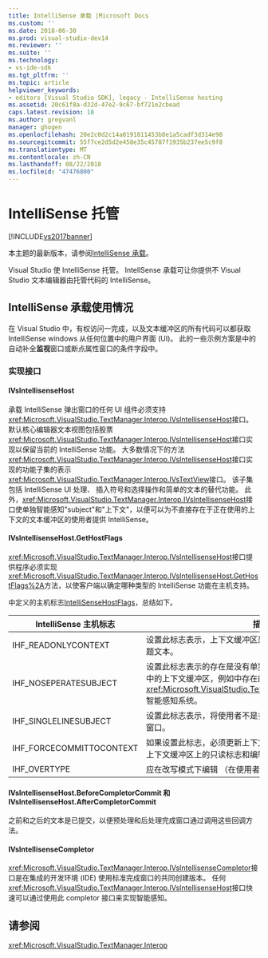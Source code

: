 ```yaml
---
title: IntelliSense 承载 |Microsoft Docs
ms.custom: ''
ms.date: 2018-06-30
ms.prod: visual-studio-dev14
ms.reviewer: ''
ms.suite: ''
ms.technology:
- vs-ide-sdk
ms.tgt_pltfrm: ''
ms.topic: article
helpviewer_keywords:
- editors [Visual Studio SDK], legacy - IntelliSense hosting
ms.assetid: 20c61f8a-d32d-47e2-9c67-bf721e2cbead
caps.latest.revision: 18
ms.author: gregvanl
manager: ghogen
ms.openlocfilehash: 20e2c0d2c14a0191811453b8e1a5cadf3d314e98
ms.sourcegitcommit: 55f7ce2d5d2e458e35c45787f1935b237ee5c9f8
ms.translationtype: MT
ms.contentlocale: zh-CN
ms.lasthandoff: 08/22/2018
ms.locfileid: "47476800"
---
```

# <a name="intellisense-hosting"></a>IntelliSense 托管
[!INCLUDE[vs2017banner](../includes/vs2017banner.md)]

本主题的最新版本，请参阅[IntelliSense 承载](https://docs.microsoft.com/visualstudio/extensibility/intellisense-hosting)。  
  
Visual Studio 使 IntelliSense 托管。 IntellSense 承载可让你提供不 Visual Studio 文本编辑器由托管代码的 IntelliSense。  
  
## <a name="intellisense-hosting-usage"></a>IntelliSense 承载使用情况  
 在 Visual Studio 中，有权访问一完成，以及文本缓冲区的所有代码可以都获取 IntelliSense windows 从任何位置中的用户界面 (UI)。 此的一些示例方案是中的自动补全**监视**窗口或断点属性窗口的条件字段中。  
  
### <a name="implementation-interfaces"></a>实现接口  
  
#### <a name="ivsintellisensehost"></a>IVsIntellisenseHost  
 承载 IntelliSense 弹出窗口的任何 UI 组件必须支持<xref:Microsoft.VisualStudio.TextManager.Interop.IVsIntellisenseHost>接口。 默认核心编辑器文本视图包括股票<xref:Microsoft.VisualStudio.TextManager.Interop.IVsIntellisenseHost>接口实现以保留当前的 IntelliSense 功能。 大多数情况下的方法<xref:Microsoft.VisualStudio.TextManager.Interop.IVsIntellisenseHost>接口实现的功能子集的表示<xref:Microsoft.VisualStudio.TextManager.Interop.IVsTextView>接口。 该子集包括 IntelliSense UI 处理、 插入符号和选择操作和简单的文本的替代功能。 此外，<xref:Microsoft.VisualStudio.TextManager.Interop.IVsIntellisenseHost>接口使单独智能感知"subject"和"上下文"，以便可以为不直接存在于正在使用的上下文的文本缓冲区的使用者提供 IntelliSense。  
  
#### <a name="ivsintellisensehostgethostflags"></a>IVsIntellisenseHost.GetHostFlags  
 <xref:Microsoft.VisualStudio.TextManager.Interop.IVsIntellisenseHost>接口提供程序必须实现<xref:Microsoft.VisualStudio.TextManager.Interop.IVsIntellisenseHost.GetHostFlags%2A>方法，以使客户端以确定哪种类型的 IntelliSense 功能在主机支持。  
  
 中定义的主机标志[IntelliSenseHostFlags](../extensibility/intellisensehostflags.md)，总结如下。  
  
|IntelliSense 主机标志|描述|  
|----------------------------|-----------------|  
|IHF_READONLYCONTEXT|设置此标志表示，上下文缓冲区是只读的文件和编辑仅发生在主题文本。|  
|IHF_NOSEPERATESUBJECT|设置此标志表示的存在是没有单独的 IntelliSense 使用者。 主题中的上下文缓冲区，例如中存在的传统<xref:Microsoft.VisualStudio.TextManager.Interop.IVsTextView>智能感知系统。|  
|IHF_SINGLELINESUBJECT|设置此标志表示，将使用者不是多行支持，如单个行中编辑**监视**窗口。|  
|IHF_FORCECOMMITTOCONTEXT|如果设置此标志，必须更新上下文缓冲区，主机将启用要忽略的上下文缓冲区上的只读标志和编辑以继续。|  
|IHF_OVERTYPE|应在改写模式下编辑 （在使用者或上下文）。|  
  
#### <a name="ivsintellisensehostbeforecompletorcommit-and-ivsintellisensehostaftercompletorcommit"></a>IVsIntellisenseHost.BeforeCompletorCommit 和 IVsIntellisenseHost.AfterCompletorCommit  
 之前和之后的文本是已提交，以便预处理和后处理完成窗口通过调用这些回调方法。  
  
#### <a name="ivsintellisensecompletor"></a>IVsIntellisenseCompletor  
 <xref:Microsoft.VisualStudio.TextManager.Interop.IVsIntellisenseCompletor>接口是在集成的开发环境 (IDE) 使用标准完成窗口的共同创建版本。 任何<xref:Microsoft.VisualStudio.TextManager.Interop.IVsIntellisenseHost>接口快速可以通过使用此 completor 接口来实现智能感知。  
  
## <a name="see-also"></a>请参阅  
 <xref:Microsoft.VisualStudio.TextManager.Interop>

